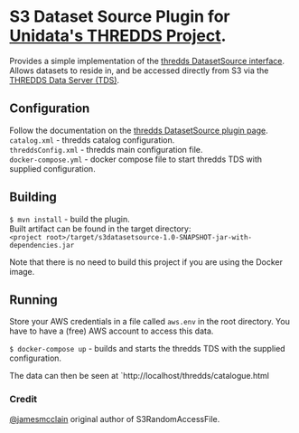 # S3 Dataset Source Plugin for [Unidata's THREDDS Project][1].

Provides a simple implementation of the [thredds DatasetSource interface][2].  
Allows datasets to reside in, and be accessed directly from S3 via the [THREDDS Data Server (TDS)][3].

## Configuration
Follow the documentation on the [thredds DatasetSource plugin page][2].  
`catalog.xml` - thredds catalog configuration.  
`threddsConfig.xml` - thredds  main configuration file.  
`docker-compose.yml` - docker compose file to start thredds TDS with supplied configuration.  

## Building
`$ mvn install` - build the plugin.  
Built artifact can be found in the target directory:  
`<project root>/target/s3datasetsource-1.0-SNAPSHOT-jar-with-dependencies.jar`

Note that there is no need to build this project if you are using the Docker image.

## Running
Store your AWS credentials in a file called `aws.env` in the root directory. You have to have a (free) AWS account to access this data.

`$ docker-compose up` - builds and starts the thredds TDS with the supplied configuration.

The data can then be seen at `http://localhost/thredds/catalogue.html

### Credit  
[@jamesmcclain](https://github.com/jamesmcclain) original author of S3RandomAccessFile.

[1]: https://github.com/Unidata/thredds
[2]: http://www.unidata.ucar.edu/software/thredds/current/tds/reference/DatasetSource.html
[3]: http://www.unidata.ucar.edu/software/thredds/current/tds/

